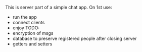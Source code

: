 This is server part of a simple chat app. On 1st use:
- run the app
- connect clients 
- enjoy
TODO:
- encryption of msgs
- database to preserve registered people after closing server
- getters and setters
